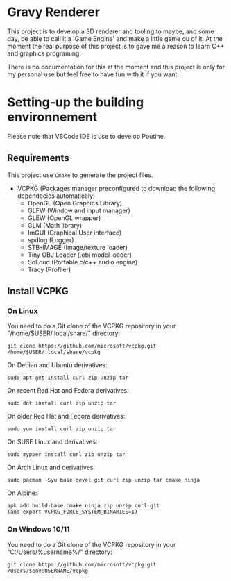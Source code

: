 # Gravy Renderer
This project is to develop a 3D renderer and tooling to maybe, and some day, be able to call it a 'Game Engine' and make a little game ou of it. At the moment the real purpose of this project is to gave me a reason to learn C++ and graphics programing.

There is no documentation for this at the moment and this project is only for my personal use but feel free to have fun with it if you want.

# Setting-up the building environnement

Please note that VSCode IDE is use to develop Poutine.

## Requirements
This project use `Cmake` to generate the project files.

- VCPKG (Packages manager preconfigured to download the following dependecies automaticaly)
    - OpenGL            (Open Graphics Library)
    - GLFW              (Window and input manager)
    - GLEW              (OpenGL wrapper)
    - GLM               (Math library)
    - ImGUI             (Graphical User interface)
    - spdlog            (Logger)
    - STB-IMAGE         (Image/texture loader)
    - Tiny OBJ Loader   (.obj model loader)
    - SoLoud            (Portable c/c++ audio engine)
    - Tracy             (Profiler)

## Install VCPKG

### On Linux
You need to do a Git clone of the VCPKG repository in your "/home/$USER/.local/share/" directory:

```Console
git clone https://github.com/microsoft/vcpkg.git /home/$USER/.local/share/vcpkg
```

On Debian and Ubuntu derivatives:
```Console
sudo apt-get install curl zip unzip tar
```
On recent Red Hat and Fedora derivatives:
```Console
sudo dnf install curl zip unzip tar
```
On older Red Hat and Fedora derivatives:
```Console
sudo yum install curl zip unzip tar
```
On SUSE Linux and derivatives:
```Console
sudo zypper install curl zip unzip tar
```
On Arch Linux and derivatives:
```Console
sudo pacman -Syu base-devel git curl zip unzip tar cmake ninja
```
On Alpine:
```Console
apk add build-base cmake ninja zip unzip curl git
(and export VCPKG_FORCE_SYSTEM_BINARIES=1)
```

### On Windows 10/11
You need to do a Git clone of the VCPKG repository in your "C:/Users/%username%/" directory:

```Console
git clone https://github.com/microsoft/vcpkg.git /Users/$env:USERNAME/vcpkg
```